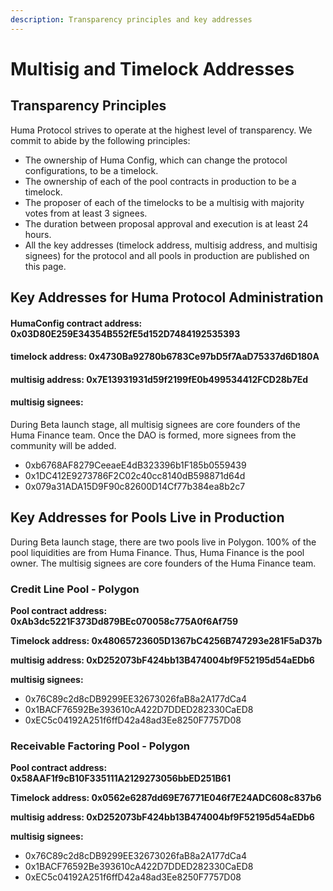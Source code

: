 ```yaml
---
description: Transparency principles and key addresses
---
```


# Multisig and Timelock Addresses

## Transparency Principles

Huma Protocol strives to operate at the highest level of transparency. We commit to abide by the following principles:

* The ownership of Huma Config, which can change the protocol configurations, to be a timelock.
* The ownership of each of the pool contracts in production to be a timelock.
* The proposer of each of the timelocks to be a multisig with majority votes from at least 3 signees.
* The duration between proposal approval and execution is at least 24 hours.
* All the key addresses (timelock address, multisig address, and multisig signees) for the protocol and all pools in production are published on this page.

## Key Addresses for Huma Protocol Administration

#### HumaConfig contract address: 0x03D80E259E34354B552fE5d152D7484192535393

#### timelock address: 0x4730Ba92780b6783Ce97bD5f7AaD75337d6D180A

#### multisig address: 0x7E13931931d59f2199fE0b499534412FCD28b7Ed

#### multisig signees:

During Beta launch stage, all multisig signees are core founders of the Huma Finance team. Once the DAO is formed, more signees from the community will be added.&#x20;

* 0xb6768AF8279CeeaeE4dB323396b1F185b0559439
* 0x1DC412E9273786F2C02c40cc8140dB598871d64d
* 0x079a31ADA15D9F90c82600D14Cf77b384ea8b2c7

## Key Addresses for Pools Live in Production&#x20;

During Beta launch stage, there are two pools live in Polygon. 100% of the pool liquidities are from Huma Finance. Thus, Huma Finance is the pool owner. The multisig signees are core founders of the Huma Finance team.&#x20;

### Credit Line Pool - Polygon

**Pool contract address: 0xAb3dc5221F373Dd879BEc070058c775A0f6Af759**

**Timelock address: 0x48065723605D1367bC4256B747293e281F5aD37b**

**multisig address: 0xD252073bF424bb13B474004bf9F52195d54aEDb6**

**multisig signees:**

* 0x76C89c2d8cDB9299EE32673026faB8a2A177dCa4
* 0x1BACF76592Be393610cA422D7DDED282330CaED8
* 0xEC5c04192A251f6ffD42a48ad3Ee8250F7757D08

### Receivable Factoring Pool - Polygon

**Pool contract address: 0x58AAF1f9cB10F335111A2129273056bbED251B61**

**Timelock address: 0x0562e6287dd69E76771E046f7E24ADC608c837b6**

**multisig address: 0xD252073bF424bb13B474004bf9F52195d54aEDb6**

**multisig signees:**

* 0x76C89c2d8cDB9299EE32673026faB8a2A177dCa4
* 0x1BACF76592Be393610cA422D7DDED282330CaED8
* 0xEC5c04192A251f6ffD42a48ad3Ee8250F7757D08
